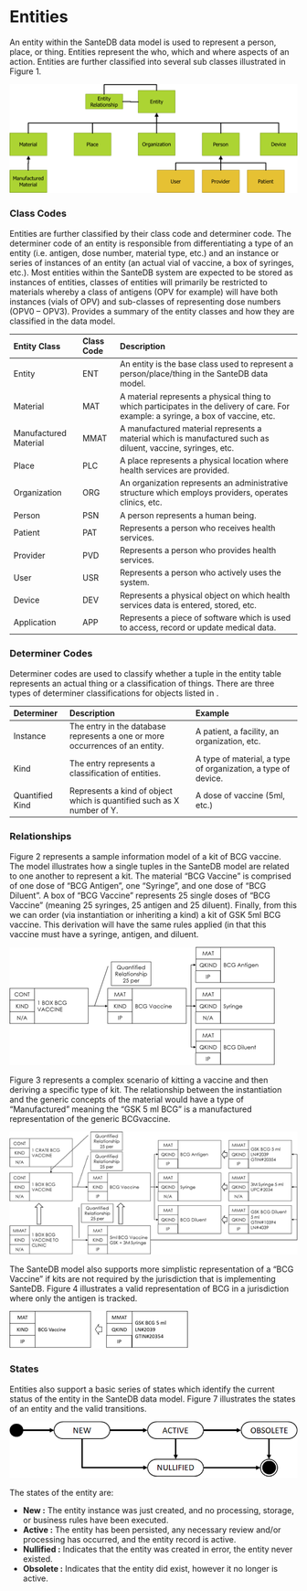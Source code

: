 # Entities

An entity within the SanteDB data model is used to represent a person, place, or thing. Entities represent the who, which and where aspects of an action. Entities are further classified into several sub classes illustrated in Figure 1.

![Figure 1 - Entity Classes](../../../../.gitbook/assets/image%20%2895%29.png)

### Class Codes

Entities are further classified by their class code and determiner code. The determiner code of an entity is responsible from differentiating a type of an entity \(i.e. antigen, dose number, material type, etc.\) and an instance or series of instances of an entity \(an actual vial of vaccine, a box of syringes, etc.\). Most entities within the SanteDB system are expected to be stored as instances of entities, classes of entities will primarily be restricted to materials whereby a class of antigens \(OPV for example\) will have both instances \(vials of OPV\) and sub-classes of representing dose numbers \(OPV0 – OPV3\). Provides a summary of the entity classes and how they are classified in the data model.

| **Entity Class** | **Class Code** | **Description** |
| :--- | :--- | :--- |
| Entity | ENT | An entity is the base class used to represent a person/place/thing in the SanteDB data model. |
| Material | MAT | A material represents a physical thing to which participates in the delivery of care. For example: a syringe, a box of vaccine, etc. |
| Manufactured Material | MMAT | A manufactured material represents a material which is manufactured such as diluent, vaccine, syringes, etc. |
| Place | PLC | A place represents a physical location where health services are provided. |
| Organization | ORG | An organization represents an administrative structure which employs providers, operates clinics, etc. |
| Person | PSN | A person represents a human being. |
| Patient | PAT | Represents a person who receives health services. |
| Provider | PVD | Represents a person who provides health services. |
| User | USR | Represents a person who actively uses the system. |
| Device | DEV | Represents a physical object on which health services data is entered, stored, etc. |
| Application | APP | Represents a piece of software which is used to access, record or update medical data. |

### Determiner Codes

Determiner codes are used to classify whether a tuple in the entity table represents an actual thing or a classification of things. There are three types of determiner classifications for objects listed in .

| **Determiner** | **Description** | **Example** |
| :--- | :--- | :--- |
| Instance | The entry in the database represents a one or more occurrences of an entity. | A patient, a facility, an organization, etc. |
| Kind | The entry represents a classification of entities. | A type of material, a type of organization, a type of device. |
| Quantified Kind | Represents a kind of object which is quantified such as X number of Y. | A dose of vaccine \(5ml, etc.\) |

### Relationships

Figure 2 represents a sample information model of a kit of BCG vaccine. The model illustrates how a single tuples in the SanteDB model are related to one another to represent a kit. The material “BCG Vaccine” is comprised of one dose of “BCG Antigen”, one “Syringe”, and one dose of “BCG Diluent”. A box of “BCG Vaccine” represents 25 single doses of “BCG Vaccine” \(meaning 25 syringes, 25 antigen and 25 diluent\). Finally, from this we can order \(via instantiation or inheriting a kind\) a kit of GSK 5ml BCG vaccine. This derivation will have the same rules applied \(in that this vaccine must have a syringe, antigen, and diluent.

![Figure 2 - Kitting of BCG](../../../../.gitbook/assets/image%20%2842%29.png)

Figure 3 represents a complex scenario of kitting a vaccine and then deriving a specific type of kit. The relationship between the instantiation and the generic concepts of the material would have a type of “Manufactured” meaning the “GSK 5 ml BCG” is a manufactured representation of the generic BCGvaccine.

![Figure 3 - Instantiating BCG Vaccine kit to Manufactured Materials ](../../../../.gitbook/assets/image%20%281%29.png)

The SanteDB model also supports more simplistic representation of a “BCG Vaccine” if kits are not required by the jurisdiction that is implementing SanteDB. Figure 4 illustrates a valid representation of BCG in a jurisdiction where only the antigen is tracked.

![Figure 4 - Representing an instance of a KIND of Entity](../../../../.gitbook/assets/image%20%2838%29.png)

### States

Entities also support a basic series of states which identify the current status of the entity in the SanteDB data model. Figure 7 illustrates the states of an entity and the valid transitions.

![Figure 7 - Entity State Diagram](../../../../.gitbook/assets/image%20%2876%29.png)

The states of the entity are:

* **New :** The entity instance was just created, and no processing, storage, or business rules have been executed.
* **Active :** The entity has been persisted, any necessary review and/or processing has occurred, and the entity record is active.
* **Nullified :** Indicates that the entity was created in error, the entity never existed.
* **Obsolete :** Indicates that the entity did exist, however it no longer is active.

